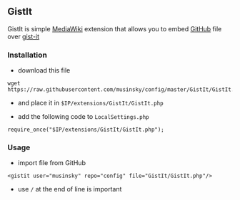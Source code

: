 GistIt
------
GistIt is simple [MediaWiki](https://www.mediawiki.org) extension that allows you to embed [GitHub](https://github.com) file over [gist-it](http://gist-it.appspot.com)

### Installation

* download this file
```
wget https://raw.githubusercontent.com/musinsky/config/master/GistIt/GistIt.php
```

* and place it in ``$IP/extensions/GistIt/GistIt.php``

* add the following code to ``LocalSettings.php``
```
require_once("$IP/extensions/GistIt/GistIt.php");
```

### Usage
* import file from GitHub
```
<gistit user="musinsky" repo="config" file="GistIt/GistIt.php"/>
```

* use ``/`` at the end of line is important
